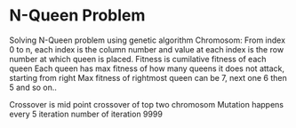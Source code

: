 # N-Queen Problem
Solving N-Queen problem using genetic algorithm
Chromosom:
      From index 0 to n, each index is the column number and value at each index is the row number at which queen is placed.
Fitness is cumilative fitness of each queen
Each queen has max fitness of how many queens it does not attack, starting from right
  Max fitness of rightmost queen can be 7, next one 6 then 5 and so on..

Crossover is mid point crossover of top two chromosom
Mutation happens every 5 iteration
number of iteration 9999

